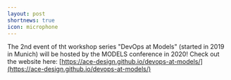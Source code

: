 ```yaml
---
layout: post
shortnews: true
icon: microphone
---
```


The 2nd event of tht workshop series "DevOps at Models" (started in 2019 in Munich) will be hosted by the MODELS conference in 2020! Check out the website here: [https://ace-design.github.io/devops-at-models/](https://ace-design.github.io/devops-at-models/)
